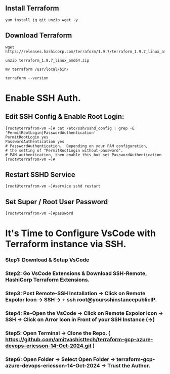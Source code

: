 ## Install Terraform 

```
yum install jq git unzip wget -y 
```

## Download Terraform
```
wget https://releases.hashicorp.com/terraform/1.9.7/terraform_1.9.7_linux_amd64.zip

unzip terraform_1.9.7_linux_amd64.zip

mv terraform /usr/local/bin/
```

```
terraform --version
```


# Enable SSH Auth. 

## Edit SSH Config & Enable Root Login:
```
[root@terrafrom-vm ~]# cat /etc/ssh/sshd_config | grep -E 'PermitRootLogin|PasswordAuthentication'
PermitRootLogin yes
PasswordAuthentication yes
# PasswordAuthentication.  Depending on your PAM configuration,
# the setting of "PermitRootLogin without-password".
# PAM authentication, then enable this but set PasswordAuthentication
[root@terrafrom-vm ~]# 
```

## Restart SSHD Service
```
[root@terrafrom-vm ~]#service sshd restart
```

## Set Super / Root User Password
```
[root@terrafrom-vm ~]#password
```



# It's Time to Configure VsCode with Terraform instance via SSH. 

### Step1:  Download & Setup VsCode 

### Step2:  Go VsCode Extensions & Download SSH-Remote, HashiCorp Terraform Extensions. 

### Step3:  Post Remote-SSH Installation -> Click on Remote Expolor Icon -> SSH -> +  ssh root@yoursshinstancepublicIP.

### Step4:  Re-Open the VsCode -> Click on Remote Expolor Icon -> SSH -> Click on Arror Icon in Front of your SSH Instance (->)

### Step5:  Open Terminal -> Clone the Repo. ( https://github.com/amitvashisttech/terraform-gcp-azure-devops-ericsson-14-Oct-2024.git )

### Step6:  Open Folder -> Select Open Folder -> terraform-gcp-azure-devops-ericsson-14-Oct-2024 -> Trust the Author. 

